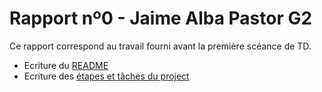 # Rapport nº0 - Jaime Alba Pastor G2

Ce rapport correspond au travail fourni avant la première scéance de TD.

- Ecriture du [README](../../README.md)
- Ecriture des [étapes et tâches du project](../../Documentation/Etapes-Taches.md)
